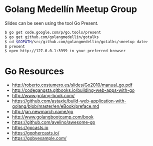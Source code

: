 # Golang Medellín Meetup Group

Slides can be seen using the tool Go Present.

```bash
$ go get code.google.com/p/go.tools/present
$ go get github.com/golangmedellin/gotalks
$ cd $GOPATH/src/github.com/golangmedellin/gotalks/<meetup date>
$ present
$ open http://127.0.0.1:3999 in your preferred browser
```

# Go Resources
- http://roberto.costumero.es/slides/Go2010/manual_go.pdf
- http://codegangsta.gitbooks.io/building-web-apps-with-go
- http://www.golang-book.com/
- https://github.com/astaxie/build-web-application-with-golang/blob/master/en/eBook/preface.md
- http://jan.newmarch.name/go
- http://www.golangbootcamp.com/book
- https://github.com/avelino/awesome-go
- https://gocasts.io
- https://gophercasts.io/
- https://gobyexample.com/